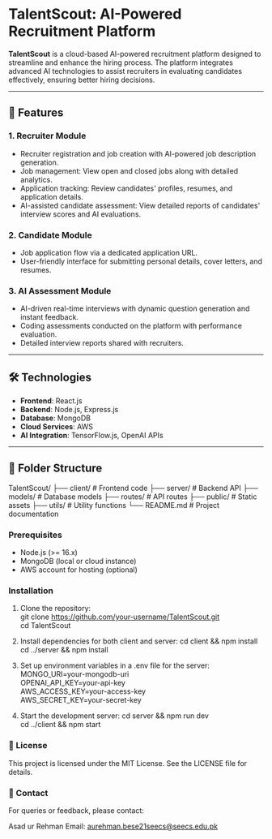 # TalentScout: AI-Powered Recruitment Platform  

**TalentScout** is a cloud-based AI-powered recruitment platform designed to streamline and enhance the hiring process. The platform integrates advanced AI technologies to assist recruiters in evaluating candidates effectively, ensuring better hiring decisions.  

---

## 🚀 Features  

### 1. **Recruiter Module**  
- Recruiter registration and job creation with AI-powered job description generation.  
- Job management: View open and closed jobs along with detailed analytics.  
- Application tracking: Review candidates' profiles, resumes, and application details.  
- AI-assisted candidate assessment: View detailed reports of candidates' interview scores and AI evaluations.  

### 2. **Candidate Module**  
- Job application flow via a dedicated application URL.  
- User-friendly interface for submitting personal details, cover letters, and resumes.  

### 3. **AI Assessment Module**  
- AI-driven real-time interviews with dynamic question generation and instant feedback.  
- Coding assessments conducted on the platform with performance evaluation.  
- Detailed interview reports shared with recruiters.  

---

## 🛠️ Technologies  

- **Frontend**: React.js  
- **Backend**: Node.js, Express.js  
- **Database**: MongoDB  
- **Cloud Services**: AWS  
- **AI Integration**: TensorFlow.js, OpenAI APIs  

---

## 📂 Folder Structure  

TalentScout/ ├── client/ # Frontend code
├── server/ # Backend API
├── models/ # Database models
├── routes/ # API routes
├── public/ # Static assets
├── utils/ # Utility functions
└── README.md # Project documentation

### Prerequisites  

- Node.js (>= 16.x)  
- MongoDB (local or cloud instance)  
- AWS account for hosting (optional)  

### Installation  

1. Clone the repository:  
   git clone https://github.com/your-username/TalentScout.git  
   cd TalentScout
   
2. Install dependencies for both client and server:
   cd client && npm install  
   cd ../server && npm install
   
3. Set up environment variables in a .env file for the server:
   MONGO_URI=your-mongodb-uri  
   OPENAI_API_KEY=your-api-key  
   AWS_ACCESS_KEY=your-access-key  
   AWS_SECRET_KEY=your-secret-key  

4. Start the development server:
   cd server && npm run dev  
   cd ../client && npm start
    
### 📄 License
This project is licensed under the MIT License. See the LICENSE file for details.

### 📧 Contact
For queries or feedback, please contact:

Asad ur Rehman
Email: aurehman.bese21seecs@seecs.edu.pk
